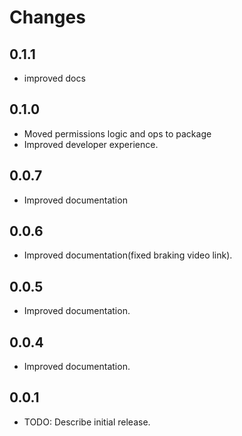 # Changes

## 0.1.1

* improved docs

## 0.1.0

* Moved permissions logic and ops to package
* Improved developer experience.

## 0.0.7

* Improved documentation

## 0.0.6

* Improved documentation(fixed braking video link).

## 0.0.5

* Improved documentation.

## 0.0.4

* Improved documentation.

## 0.0.1

* TODO: Describe initial release.
